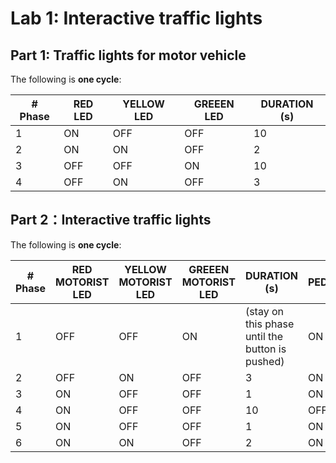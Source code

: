 # Lab 1: Interactive traffic lights

## Part 1: Traffic lights for motor vehicle

The following is **one cycle**:

| # Phase | RED LED | YELLOW LED | GREEEN LED | DURATION (s)
|----------|----------|----------|-----------|------------|
| 1   | ON   |  OFF  |  OFF | 10 |
| 2   | ON   |  ON   |  OFF | 2 |
| 3   | OFF  |  OFF  |  ON  | 10 |
| 4   | OFF  |  ON   |  OFF | 3 |

## Part 2：Interactive traffic lights

The following is **one cycle**:

| # Phase | RED MOTORIST LED | YELLOW MOTORIST LED | GREEEN MOTORIST LED | DURATION (s) | RED PEDESTRIAN LED | GREEEN PEDESTRIAN LED |
|----------|----------|----------|-----------|------------|-----------|------------|
| 1   | OFF  |  OFF  |  ON | (stay on this phase until the button is pushed) | ON | OFF|
| 2   | OFF  |  ON   |  OFF | 3  | ON  | OFF |
| 3   | ON   |  OFF  |  OFF | 1  | ON  | OFF |
| 4   | ON   |  OFF  |  OFF | 10 | OFF | ON  |
| 5   | ON   |  OFF  |  OFF | 1  | ON  | OFF |
| 6   | ON   |  ON   |  OFF | 2  | ON  | OFF |
